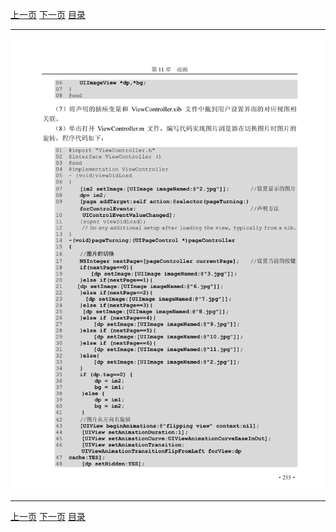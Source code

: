 [上一页](266.md) [下一页](268.md) [目录](../README.md)

***

![267](../images/267.png)

***

[上一页](266.md) [下一页](268.md) [目录](../README.md)
